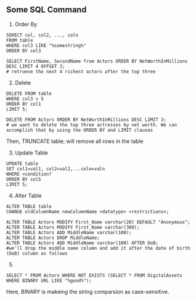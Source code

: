 ## Some SQL Command

1. Order By
```
SEKECT col, col2, ..., coln
FROM table
WHERE col3 LIKE "%somestring%"
ORDER BY col3
```
```
SELECT FirstName, SecondName from Actors ORDER BY NetWorthInMillions DESC LIMIT 4 OFFSET 3;
# retrueve the next 4 richest actors after the top three
```
2. Delete
```
DELETE FROM table
WHERE col3 > 5
ORDER BY col1
LIMIT 5;
```

```
DELETE FROM Actors ORDER BY NetWorthInMillions DESC LIMIT 3;
# we want to delete the top three actresses by net worth. We can accomplish that by using the ORDER BY and LIMIT clauses
```

Then, TRUNCATE table; will remove all rows in the table

3. Update Table
```
UPDATE table
SET col1=val1, col2=val2,...coln=valn
WHERE <condition?
ORDER BY col5
LIMIT 5;
```
4. Alter Table
```
ALTER TABLE table
CHANGE oldColumnName newColumnName <datatype> <restrictions>;
```

```
ALTER TABLE Actors MODIFY First_Name varchar(20) DEFAULT "Anonymous";
ALTER TABLE Actors MODIFY First_Name varchar(300);
ALTER TABLE Actors ADD MiddleName varchar(100);
ALTER TABLE Actors DROP MiddleName;
ALTER TABLE Actors ADD MiddleName varchar(100) AFTER DoB;
#we'll drop the middle name column and add it after the date of birth (DoB) column as follows
```

5.
```
SELECT * FROM Actors WHERE NOT EXISTS (SELECT * FROM DigitalAssets WHERE BINARY URL LIKE "%good%");
```
Here, BINARY is makeing the string comparsion as case-sensitive.
```
